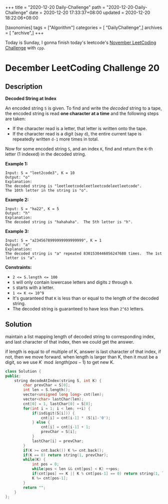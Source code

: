 +++
title = "2020-12-20 Daily-Challenge"
path = "2020-12-20-Daily-Challenge"
date = 2020-12-20 17:33:37+08:00
updated = 2020-12-20 18:22:06+08:00

[taxonomies]
tags = ["Algorithm"]
categories = [ "DailyChallenge",]
archives = [ "archive",]
+++

Today is Sunday, I gonna finish today's leetcode's [November LeetCoding Challenge](https://leetcode.com/explore/challenge/card/december-leetcoding-challenge/571/week-3-december-15th-december-21st/3572/) with `cpp`.

<!-- more -->

# December LeetCoding Challenge 20

## Description

**Decoded String at Index**

An encoded string `S` is given. To find and write the *decoded* string to a tape, the encoded string is read **one character at a time** and the following steps are taken:

- If the character read is a letter, that letter is written onto the tape.
- If the character read is a digit (say `d`), the entire current tape is repeatedly written `d-1` more times in total.

Now for some encoded string `S`, and an index `K`, find and return the `K`-th letter (1 indexed) in the decoded string.

**Example 1:**

```
Input: S = "leet2code3", K = 10
Output: "o"
Explanation: 
The decoded string is "leetleetcodeleetleetcodeleetleetcode".
The 10th letter in the string is "o".
```

**Example 2:**

```
Input: S = "ha22", K = 5
Output: "h"
Explanation: 
The decoded string is "hahahaha".  The 5th letter is "h".
```

**Example 3:**

```
Input: S = "a2345678999999999999999", K = 1
Output: "a"
Explanation: 
The decoded string is "a" repeated 8301530446056247680 times.  The 1st letter is "a".
```

**Constraints:**

- `2 <= S.length <= 100`
- `S` will only contain lowercase letters and digits `2` through `9`.
- `S` starts with a letter.
- `1 <= K <= 10^9`
- It's guaranteed that `K` is less than or equal to the length of the decoded string.
- The decoded string is guaranteed to have less than `2^63` letters.

## Solution

maintain a list mapping length of decoded string to corresponding index, and last character of that index, then we could get the answer.

if length is equal to of multiple of K, answer is last character of that index, if not, then we move forward. when length is larger than K, then it must be a digit, so we use $K\mod length(pos-1)$ to get new K.

``` cpp
class Solution {
public:
    string decodeAtIndex(string S, int K) {
        char prevChar = S[0];
        int len = S.length();
        vector<unsigned long long> cnt(len);
        vector<char> lastChar(len);
        cnt[0] = 1, lastChar[0] = S[0];
        for(int i = 1; i < len; ++i) {
            if(isdigit(S[i])) {
                cnt[i] = cnt[i-1] * (S[i]-'0');
            } else {
                cnt[i] = cnt[i-1] + 1;
                prevChar = S[i];
            }
            lastChar[i] = prevChar;
        }
        if(K >= cnt.back()) K %= cnt.back();
        if(K == 0) return string(1, prevChar);
        while(K) {
            int pos = 0;
            while(pos < len && cnt[pos] < K) ++pos;
            if(cnt[pos] == K || K % cnt[pos-1] == 0) return string(1, lastChar[pos]);
            K %= cnt[pos-1];
        }
        return "";
    }
};
```
